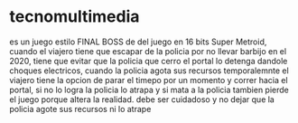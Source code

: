 # tecnomultimedia

es un juego estilo FINAL BOSS de del juego en 16 bits Super Metroid, cuando el viajero tiene que escapar de la policia por no llevar barbijo en el 2020, tiene que evitar que la policia que cerro el portal lo detenga dandole choques electricos, cuando la policia agota sus recursos temporalemnte el viajero tiene la opcion de parar el timepo por un momento y correr hacia el portal, si no lo logra la policia lo atrapa y si mata a la policia tambien pierde el juego porque altera la realidad. debe ser cuidadoso y no dejar que la policia agote sus recursos ni lo atrape

